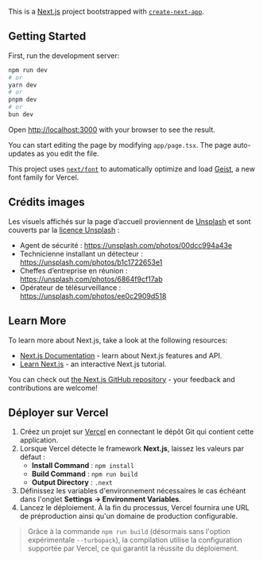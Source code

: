 This is a [Next.js](https://nextjs.org) project bootstrapped with [`create-next-app`](https://nextjs.org/docs/app/api-reference/cli/create-next-app).

## Getting Started

First, run the development server:

```bash
npm run dev
# or
yarn dev
# or
pnpm dev
# or
bun dev
```

Open [http://localhost:3000](http://localhost:3000) with your browser to see the result.

You can start editing the page by modifying `app/page.tsx`. The page auto-updates as you edit the file.

This project uses [`next/font`](https://nextjs.org/docs/app/building-your-application/optimizing/fonts) to automatically optimize and load [Geist](https://vercel.com/font), a new font family for Vercel.

## Crédits images

Les visuels affichés sur la page d’accueil proviennent de [Unsplash](https://unsplash.com) et sont couverts par la [licence Unsplash](https://unsplash.com/license) :

- Agent de sécurité : https://unsplash.com/photos/00dcc994a43e
- Technicienne installant un détecteur : https://unsplash.com/photos/b1c1722653e1
- Cheffes d’entreprise en réunion : https://unsplash.com/photos/6864f9cf17ab
- Opérateur de télésurveillance : https://unsplash.com/photos/ee0c2909d518

## Learn More

To learn more about Next.js, take a look at the following resources:

- [Next.js Documentation](https://nextjs.org/docs) - learn about Next.js features and API.
- [Learn Next.js](https://nextjs.org/learn) - an interactive Next.js tutorial.

You can check out [the Next.js GitHub repository](https://github.com/vercel/next.js) - your feedback and contributions are welcome!

## Déployer sur Vercel

1. Créez un projet sur [Vercel](https://vercel.com/new) en connectant le dépôt Git qui contient cette application.
2. Lorsque Vercel détecte le framework **Next.js**, laissez les valeurs par défaut :
   - **Install Command** : `npm install`
   - **Build Command** : `npm run build`
   - **Output Directory** : `.next`
3. Définissez les variables d'environnement nécessaires le cas échéant dans l'onglet **Settings → Environment Variables**.
4. Lancez le déploiement. À la fin du processus, Vercel fournira une URL de préproduction ainsi qu'un domaine de production configurable.

> Grâce à la commande `npm run build` (désormais sans l'option expérimentale `--turbopack`), la compilation utilise la configuration supportée par Vercel, ce qui garantit la réussite du déploiement.
